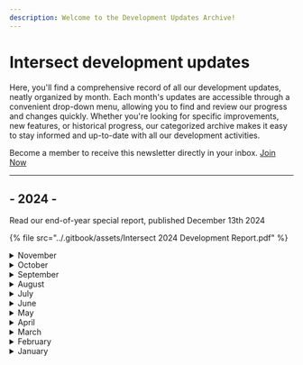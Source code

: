 ```yaml
---
description: Welcome to the Development Updates Archive!
---
```


# Intersect development updates

Here, you'll find a comprehensive record of all our development updates, neatly organized by month. Each month's updates are accessible through a convenient drop-down menu, allowing you to find and review our progress and changes quickly. Whether you're looking for specific improvements, new features, or historical progress, our categorized archive makes it easy to stay informed and up-to-date with all our development activities.&#x20;

Become a member to receive this newsletter directly in your inbox. [Join Now](https://www.intersectmbo.org/join)

***

## - 2024 -

Read our end-of-year special report, published December 13th 2024

{% file src="../.gitbook/assets/Intersect 2024 Development Report.pdf" %}

<details>

<summary>November</summary>

* [Development Update #41 - November 22nd](https://mpc.intersectmbo.org/intersect-development-update-41-november-22)
* [Development Update #40 - November 15th](https://mpc.intersectmbo.org/intersect-development-update-40-november-8)
* [Development Update #39 - November 8th](https://mpc.intersectmbo.org/intersect-development-update-39-november-8)
* [Development Update #38 - November 1st](https://mpc.intersectmbo.org/intersect-development-update-38-november-1)

</details>

<details>

<summary>October</summary>

* [Development Update #37 - October 25th](https://mpc.intersectmbo.org/intersect-development-update-37-october-25)
* [Development Update #36 - October 18th](https://mpc.intersectmbo.org/intersect-development-update-36-october-18)
* [Development Update #35 - October 11th](https://mpc.intersectmbo.org/intersect-development-update-35-october-11th)
* [Development Update #34 - October 4th](https://mpc.intersectmbo.org/intersect-development-update-34-october-4th)

</details>

<details>

<summary>September</summary>

* [Development Update #33 - September 27th](https://mpc.intersectmbo.org/intersect-development-update-33-september-27th)
* [Development Update #32 - September 20th](https://mpc.intersectmbo.org/intersect-development-update-32-september-20th)
* [Development Update #31 - September 13th](https://mpc.intersectmbo.org/intersect-development-update-31-september-13th)
* [Development Update #30 - September 6th](https://mpc.intersectmbo.org/intersect-development-update-30-september-6)

</details>

<details>

<summary>August</summary>

* [Development Update #29 - August 30th 2024](https://mpc.intersectmbo.org/intersect-development-update-29-august-30)
* [Development Update #28 - August 23rd 2024](https://mpc.intersectmbo.org/intersect-development-update-28-august-23rd)
* [Development Update #27 - August 16th 2024](https://mpc.intersectmbo.org/intersect-development-update-27-august-16th)
* [Development Update #26 - August 9th 2024](https://mpc.intersectmbo.org/intersect-development-update-26-august-9th)
* [Development Update #25 - August 2nd 2024](https://mpc.intersectmbo.org/intersect-development-update-25-august-2nd)

</details>

<details>

<summary>July</summary>

* [Development Update #24 - July 26th 2024](https://mpc.intersectmbo.org/intersect-development-update-23-july-18th-1)
* [Development Update #23 - July 18th 2024](https://mpc.intersectmbo.org/intersect-development-update-23-july-18th?ecid=\&utm_source=hs_email\&utm_medium=email&_hsenc=p2ANqtz-9vxGRm3QSRv7uIoZBqt5VMvpVSkY-6GtO0L6qGRBz42dXfVGJy2LlXeVhneyL_JXYSRj0R)
* [Development Update #22 - July 12th 2024](https://mpc.intersectmbo.org/intersect-development-update-22-july-12th)
* [Development Update #21 - July 5th 2024](https://mpc.intersectmbo.org/intersect-development-update-21-july-5th)

</details>

<details>

<summary>June</summary>

* [Development Update #20 - June 28th  2024](https://mpc.intersectmbo.org/intersect-development-update-20-june-28th)
* [Development Update #19 - June 21st  2024](https://mpc.intersectmbo.org/intersect-development-update-19-june-21st)
* [Development Update #18 - June 14th  2024](https://mpc.intersectmbo.org/intersect-development-update-18-june-14th)
* [Development Update #17 - June 7th 2024](https://mpc.intersectmbo.org/intersect-development-update-17-june-7th)

</details>

<details>

<summary>May</summary>

* [Development Update #16 - May 31st 2024](https://mpc.intersectmbo.org/intersect-development-update-16-may-31st)
* [Development Update #15 - May 24th 2024\
  ](https://mpc.intersectmbo.org/intersect-development-update-15-may-24th)
* [Development Update #14 - May 17th 2024](https://mpc.intersectmbo.org/intersect-development-update-14-may-17th)
* [Development Update #13 - May 10th 2024](https://mpc.intersectmbo.org/intersect-development-update-13-may-10th)
* [Development Update #12 - May 3rd 2024](https://mpc.intersectmbo.org/intersect-development-update-12-may-3rd)

</details>

<details>

<summary>April</summary>

* [Development Update #11 - April 26th 2024](https://mpc.intersectmbo.org/intersect-development-update-11-april-26th)
* [Development Update #10 - April 19th 2024](https://mpc.intersectmbo.org/intersect-development-update-10-april19th)
* [Development Update #9 - April 12th 2024](https://mpc.intersectmbo.org/intersect-development-update-9)
* [Development Update #8 - April 5th 2024](https://mpc.intersectmbo.org/intersect-development-update-8-april-5th)

</details>

<details>

<summary>March</summary>

* [Development Update #7 - 29th Mar 2024](https://mpc.intersectmbo.org/intersect-development-update-march-29th-1?hs_preview=kyCYmbPL-162535931788)
* [Development Update #6 - 22nd Mar 2024](https://www.intersectmbo.org/news/intersect-development-update-6-march-22nd)
* [Development Update #5 - 15th Mar 2024](https://mpc.intersectmbo.org/intersect-development-update-#5)
* [Development Update #4 - 8th Mar 2024](https://mpc.intersectmbo.org/intersect-development-update-4)

</details>

<details>

<summary>February</summary>

* [February Newsletter 2024](https://mpc.intersectmbo.org/intersect-newsletter-feb24)
* [Development Update #3 - 23rd Feb 2024](https://mpc.intersectmbo.org/intersect-development-update3-feb-23rd)
* [Development Update #2 - 16th Feb 2024](https://mpc.intersectmbo.org/intersect-development-update-2)
* [Development Update #1 - 9th Feb 2024](https://mpc.intersectmbo.org/development-update1)

</details>

<details>

<summary>January</summary>

* [January Newsletter 2024](https://mpc.intersectmbo.org/intersect-newsletter-running-into-2024-edition-6-january-2024)

</details>

